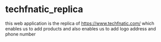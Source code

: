 # techfnatic_replica
this web application is the replica of https://www.techfnatic.com/ which enables us to add products and also enables us to add logo address and phone number
